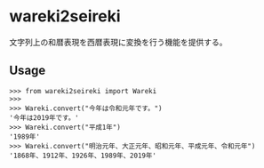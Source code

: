 wareki2seireki
===

文字列上の和暦表現を西暦表現に変換を行う機能を提供する。


## Usage

```
>>> from wareki2seireki import Wareki
>>>
>>> Wareki.convert("今年は令和元年です。")
'今年は2019年です。'
>>> Wareki.convert("平成1年")
'1989年'
>>> Wareki.convert("明治元年、大正元年、昭和元年、平成元年、令和元年")
'1868年、1912年、1926年、1989年、2019年'
```
